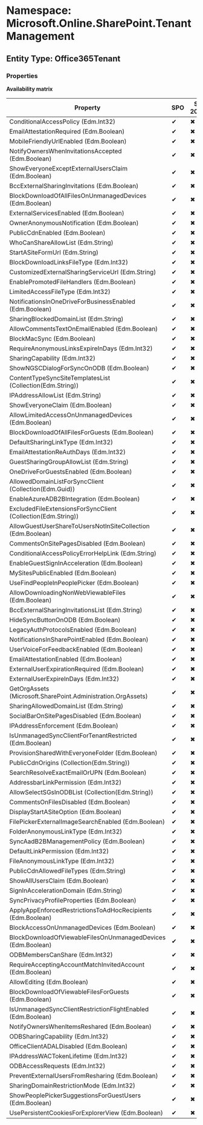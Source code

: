 # Namespace: Microsoft.Online.SharePoint.TenantManagement
## Entity Type: Office365Tenant

### Properties

**Availability matrix**

Property | SPO | SP 2019 | SP 2016 | SP 2013
----------|-----|---------|---------|--------
ConditionalAccessPolicy (Edm.Int32) | ✔ | ✖ | ✖ | ✖
EmailAttestationRequired (Edm.Boolean) | ✔ | ✖ | ✖ | ✖
MobileFriendlyUrlEnabled (Edm.Boolean) | ✔ | ✖ | ✖ | ✖
NotifyOwnersWhenInvitationsAccepted (Edm.Boolean) | ✔ | ✖ | ✖ | ✖
ShowEveryoneExceptExternalUsersClaim (Edm.Boolean) | ✔ | ✖ | ✖ | ✖
BccExternalSharingInvitations (Edm.Boolean) | ✔ | ✖ | ✖ | ✖
BlockDownloadOfAllFilesOnUnmanagedDevices (Edm.Boolean) | ✔ | ✖ | ✖ | ✖
ExternalServicesEnabled (Edm.Boolean) | ✔ | ✖ | ✖ | ✖
OwnerAnonymousNotification (Edm.Boolean) | ✔ | ✖ | ✖ | ✖
PublicCdnEnabled (Edm.Boolean) | ✔ | ✖ | ✖ | ✖
WhoCanShareAllowList (Edm.String) | ✔ | ✖ | ✖ | ✖
StartASiteFormUrl (Edm.String) | ✔ | ✖ | ✖ | ✖
BlockDownloadLinksFileType (Edm.Int32) | ✔ | ✖ | ✖ | ✖
CustomizedExternalSharingServiceUrl (Edm.String) | ✔ | ✖ | ✖ | ✖
EnablePromotedFileHandlers (Edm.Boolean) | ✔ | ✖ | ✖ | ✖
LimitedAccessFileType (Edm.Int32) | ✔ | ✖ | ✖ | ✖
NotificationsInOneDriveForBusinessEnabled (Edm.Boolean) | ✔ | ✖ | ✖ | ✖
SharingBlockedDomainList (Edm.String) | ✔ | ✖ | ✖ | ✖
AllowCommentsTextOnEmailEnabled (Edm.Boolean) | ✔ | ✖ | ✖ | ✖
BlockMacSync (Edm.Boolean) | ✔ | ✖ | ✖ | ✖
RequireAnonymousLinksExpireInDays (Edm.Int32) | ✔ | ✖ | ✖ | ✖
SharingCapability (Edm.Int32) | ✔ | ✖ | ✖ | ✖
ShowNGSCDialogForSyncOnODB (Edm.Boolean) | ✔ | ✖ | ✖ | ✖
ContentTypeSyncSiteTemplatesList (Collection(Edm.String)) | ✔ | ✖ | ✖ | ✖
IPAddressAllowList (Edm.String) | ✔ | ✖ | ✖ | ✖
ShowEveryoneClaim (Edm.Boolean) | ✔ | ✖ | ✖ | ✖
AllowLimitedAccessOnUnmanagedDevices (Edm.Boolean) | ✔ | ✖ | ✖ | ✖
BlockDownloadOfAllFilesForGuests (Edm.Boolean) | ✔ | ✖ | ✖ | ✖
DefaultSharingLinkType (Edm.Int32) | ✔ | ✖ | ✖ | ✖
EmailAttestationReAuthDays (Edm.Int32) | ✔ | ✖ | ✖ | ✖
GuestSharingGroupAllowList (Edm.String) | ✔ | ✖ | ✖ | ✖
OneDriveForGuestsEnabled (Edm.Boolean) | ✔ | ✖ | ✖ | ✖
AllowedDomainListForSyncClient (Collection(Edm.Guid)) | ✔ | ✖ | ✖ | ✖
EnableAzureADB2BIntegration (Edm.Boolean) | ✔ | ✖ | ✖ | ✖
ExcludedFileExtensionsForSyncClient (Collection(Edm.String)) | ✔ | ✖ | ✖ | ✖
AllowGuestUserShareToUsersNotInSiteCollection (Edm.Boolean) | ✔ | ✖ | ✖ | ✖
CommentsOnSitePagesDisabled (Edm.Boolean) | ✔ | ✖ | ✖ | ✖
ConditionalAccessPolicyErrorHelpLink (Edm.String) | ✔ | ✖ | ✖ | ✖
EnableGuestSignInAcceleration (Edm.Boolean) | ✔ | ✖ | ✖ | ✖
MySitesPublicEnabled (Edm.Boolean) | ✔ | ✖ | ✖ | ✖
UseFindPeopleInPeoplePicker (Edm.Boolean) | ✔ | ✖ | ✖ | ✖
AllowDownloadingNonWebViewableFiles (Edm.Boolean) | ✔ | ✖ | ✖ | ✖
BccExternalSharingInvitationsList (Edm.String) | ✔ | ✖ | ✖ | ✖
HideSyncButtonOnODB (Edm.Boolean) | ✔ | ✖ | ✖ | ✖
LegacyAuthProtocolsEnabled (Edm.Boolean) | ✔ | ✖ | ✖ | ✖
NotificationsInSharePointEnabled (Edm.Boolean) | ✔ | ✖ | ✖ | ✖
UserVoiceForFeedbackEnabled (Edm.Boolean) | ✔ | ✖ | ✖ | ✖
EmailAttestationEnabled (Edm.Boolean) | ✔ | ✖ | ✖ | ✖
ExternalUserExpirationRequired (Edm.Boolean) | ✔ | ✖ | ✖ | ✖
ExternalUserExpireInDays (Edm.Int32) | ✔ | ✖ | ✖ | ✖
GetOrgAssets (Microsoft.SharePoint.Administration.OrgAssets) | ✔ | ✖ | ✖ | ✖
SharingAllowedDomainList (Edm.String) | ✔ | ✖ | ✖ | ✖
SocialBarOnSitePagesDisabled (Edm.Boolean) | ✔ | ✖ | ✖ | ✖
IPAddressEnforcement (Edm.Boolean) | ✔ | ✖ | ✖ | ✖
IsUnmanagedSyncClientForTenantRestricted (Edm.Boolean) | ✔ | ✖ | ✖ | ✖
ProvisionSharedWithEveryoneFolder (Edm.Boolean) | ✔ | ✖ | ✖ | ✖
PublicCdnOrigins (Collection(Edm.String)) | ✔ | ✖ | ✖ | ✖
SearchResolveExactEmailOrUPN (Edm.Boolean) | ✔ | ✖ | ✖ | ✖
AddressbarLinkPermission (Edm.Int32) | ✔ | ✖ | ✖ | ✖
AllowSelectSGsInODBList (Collection(Edm.String)) | ✔ | ✖ | ✖ | ✖
CommentsOnFilesDisabled (Edm.Boolean) | ✔ | ✖ | ✖ | ✖
DisplayStartASiteOption (Edm.Boolean) | ✔ | ✖ | ✖ | ✖
FilePickerExternalImageSearchEnabled (Edm.Boolean) | ✔ | ✖ | ✖ | ✖
FolderAnonymousLinkType (Edm.Int32) | ✔ | ✖ | ✖ | ✖
SyncAadB2BManagementPolicy (Edm.Boolean) | ✔ | ✖ | ✖ | ✖
DefaultLinkPermission (Edm.Int32) | ✔ | ✖ | ✖ | ✖
FileAnonymousLinkType (Edm.Int32) | ✔ | ✖ | ✖ | ✖
PublicCdnAllowedFileTypes (Edm.String) | ✔ | ✖ | ✖ | ✖
ShowAllUsersClaim (Edm.Boolean) | ✔ | ✖ | ✖ | ✖
SignInAccelerationDomain (Edm.String) | ✔ | ✖ | ✖ | ✖
SyncPrivacyProfileProperties (Edm.Boolean) | ✔ | ✖ | ✖ | ✖
ApplyAppEnforcedRestrictionsToAdHocRecipients (Edm.Boolean) | ✔ | ✖ | ✖ | ✖
BlockAccessOnUnmanagedDevices (Edm.Boolean) | ✔ | ✖ | ✖ | ✖
BlockDownloadOfViewableFilesOnUnmanagedDevices (Edm.Boolean) | ✔ | ✖ | ✖ | ✖
ODBMembersCanShare (Edm.Int32) | ✔ | ✖ | ✖ | ✖
RequireAcceptingAccountMatchInvitedAccount (Edm.Boolean) | ✔ | ✖ | ✖ | ✖
AllowEditing (Edm.Boolean) | ✔ | ✖ | ✖ | ✖
BlockDownloadOfViewableFilesForGuests (Edm.Boolean) | ✔ | ✖ | ✖ | ✖
IsUnmanagedSyncClientRestrictionFlightEnabled (Edm.Boolean) | ✔ | ✖ | ✖ | ✖
NotifyOwnersWhenItemsReshared (Edm.Boolean) | ✔ | ✖ | ✖ | ✖
ODBSharingCapability (Edm.Int32) | ✔ | ✖ | ✖ | ✖
OfficeClientADALDisabled (Edm.Boolean) | ✔ | ✖ | ✖ | ✖
IPAddressWACTokenLifetime (Edm.Int32) | ✔ | ✖ | ✖ | ✖
ODBAccessRequests (Edm.Int32) | ✔ | ✖ | ✖ | ✖
PreventExternalUsersFromResharing (Edm.Boolean) | ✔ | ✖ | ✖ | ✖
SharingDomainRestrictionMode (Edm.Int32) | ✔ | ✖ | ✖ | ✖
ShowPeoplePickerSuggestionsForGuestUsers (Edm.Boolean) | ✔ | ✖ | ✖ | ✖
UsePersistentCookiesForExplorerView (Edm.Boolean) | ✔ | ✖ | ✖ | ✖

